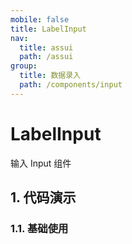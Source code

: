 ```yaml
---
mobile: false
title: LabelInput
nav:
  title: assui
  path: /assui
group:
  title: 数据录入
  path: /components/input
---
```


# LabelInput

输入 Input 组件

## 1. 代码演示

### 1.1. 基础使用

<code hideActions='["CSB", "EXTERNAL"]' src="./demo/index.tsx" />

<API></API>
